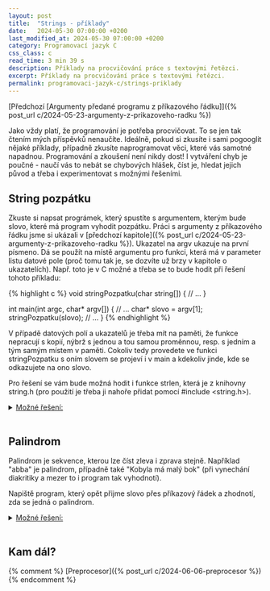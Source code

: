 ```yaml
---
layout: post
title:  "Strings - příklady"
date:   2024-05-30 07:00:00 +0200
last_modified_at: 2024-05-30 07:00:00 +0200
category: Programovací jazyk C
css_class: c
read_time: 3 min 39 s
description: Příklady na procvičování práce s textovými řetězci.
excerpt: Příklady na procvičování práce s textovými řetězci.
permalink: programovaci-jazyk-c/strings-priklady
---
```


[Předchozí [Argumenty předané programu z příkazového řádku]]({% post_url c/2024-05-23-argumenty-z-prikazoveho-radku %})

Jako vždy platí, že programování je potřeba procvičovat. To se jen tak čtením mých příspěvků nenaučíte. Ideálně, pokud si zkusíte i sami pogooglit nějaké příklady, případně zkusíte naprogramovat věci, které vás samotné napadnou. Programování a zkoušení není nikdy dost! I vytváření chyb je poučné - naučí vás to nebát se chybových hlášek, číst je, hledat jejich původ a třeba i experimentovat s možnými řešeními.

<!-- TODO -->

## String pozpátku

Zkuste si napsat prográmek, který spustíte s argumentem, kterým bude slovo, které má program vyhodit pozpátku. Práci s argumenty z příkazového řádku jsme si ukázali v [předchozí kapitole]({% post_url c/2024-05-23-argumenty-z-prikazoveho-radku %}). Ukazatel na argv ukazuje na první písmeno. Dá se použít na místě argumentu pro funkci, která má v parameter listu datové pole (proč tomu tak je, se dozvíte už brzy v kapitole o ukazatelích). Např. toto je v C možné a třeba se to bude hodit při řešení tohoto příkladu:

{% highlight c %}
void stringPozpatku(char string[])
{
    // ...
}

int main(int argc, char* argv[])
{
    // ...
    char* slovo = argv[1];
    stringPozpatku(slovo);
    // ...
}
{% endhighlight %}

V případě datových polí a ukazatelů je třeba mít na paměti, že funkce nepracují s kopií, nýbrž s jednou a tou samou proměnnou, resp. s jedním a tým samým místem v paměti. Cokoliv tedy provedete ve funkci stringPozpatku s oním slovem se projeví i v main a kdekoliv jinde, kde se odkazujete na ono slovo.

Pro řešení se vám bude možná hodit i funkce strlen, která je z knihovny string.h (pro použití je třeba ji nahoře přidat pomocí #include <string.h>).

<!--- solution -->
  <details>
    <summary><u>Možné řešení:</u></summary>
<br />
{% highlight c %}
#include <stdio.h>
#include <string.h>

void stringReverse(char string[])
{
  int len = strlen(string);

  for (int pismeno = 0; pismeno < len / 2; pismeno++)
  {
    // temp abysme neztratili to, co je na prvnim miste, protoze to na dalsim radku prepiseme
    char temp = string[pismeno];
    string[pismeno] = string[len - 1 - pismeno];
    string[len - 1 - pismeno] = temp;
  }
}

int main(int argc, char* argv[])
{
  if (argc != 2)
  {
    printf("Spust prosim program a udej pritom slovo, ktere chces otocit.\n");
    return -1;
  }

  char* slovo = argv[1];

  printf("Zadane slovo: %s\n", slovo);
  stringReverse(slovo);
  printf("Slovo pozpatku: %s\n", slovo);

  return 0;
} {% endhighlight %}

(<a href="https://github.com/wild-karoline/C/blob/main/13-strings-priklady/string-rev.c" target="_blank">Odkaz na GitHub</a>)
<br /><br />

Naší main jsme tentokrát napsali tak, abysme měli přístup k argumentům. A jako první ve funkci main kontrolujeme, jestli je počet argumentů v pořádku - měly by být 2, jeden pro název, kterým jsme program spustili, jeden pro argument, který vlastně chceme předat.
<br /><br />

Následně si odchytíme 2. argument, ve kterém je slovo, které si přejeme otočit. Toto slovo pak předáváme funkci stringReverse. Tato funkce nám nic nevrací, protože pracuje přímo na onom slovu, změny se projeví i v main.
<br /><br />

Při prohazování písmenek musíme jít pouze do poloviny délky slova, ale za to z obou stran. Prohazujeme první s posledním, druhé s předposledním, atd. A abysme nic nepřepsali předtím, než se opravdu prohodí, potřebujeme dočasnou proměnnou (často nazývaná zkráceně temp (temporary)).
</details>
<br />

## Palindrom

Palindrom je sekvence, kterou lze číst zleva i zprava stejně. Například "abba" je palindrom, případně také "Kobyla má malý bok" (při vynechání diakritiky a mezer to i program tak vyhodnotí).

Napiště program, který opět přijme slovo přes příkazový řádek a zhodnotí, zda se jedná o palindrom.

<!--- solution -->
  <details>
    <summary><u>Možné řešení:</u></summary>
<br />
{% highlight c %}
#include <stdio.h>
#include <string.h>

int stringPalindrom(char string[])
{
  // nezapomente, ze index bez od 0 -> na indexu strlen(string) uz jste o jedno misto za slovem!
  int konec = strlen(string) - 1;
  
  for (int i = 0; i < konec; i++, konec--)
  {
    if (string[i] != string[konec])
    {
      return 0;
    }
  }

  return 1;
}

int main(int argc, char* argv[])
{
  printf("-----\nPalindrome check\n-----\n\n");
  if (argc != 2)
  {
    printf("Spust prosim program a udej pritom slovo, ktere chces otestovat.\n");
    return -1;
  }

  char* slovo = argv[1];

  printf("Zadane slovo: %s\n", slovo);

  if (stringPalindrom(slovo))
  {
    printf("Slovo je palindrom!\n");
  }
  else 
  {
    printf("Slovo neni palindrom.\n");
  }
  
  return 0;
} {% endhighlight %}

(<a href="https://github.com/wild-karoline/C/blob/main/13-strings-priklady/string-palindrom.c" target="_blank">Odkaz na GitHub</a>)
<br /><br />

Stejně jako u předchozího příkladu. Naší main jsme napsali tak, abysme měli přístup k argumentům. A jako první ve funkci main kontrolujeme, jestli je počet argumentů v pořádku - měly by být 2, jeden pro název, kterým jsme program spustili, jeden pro argument, který vlastně chceme předat.
<br /><br />

Následně si odchytíme 2. argument, ve kterém je slovo, které si přejeme otestovat. Toto slovo pak předáváme funkci stringPalindrom. Tato funkce má návratovou hodnotu int, protože chceme rozhodnout zda něco je či není palindrom. A v Céčku je hodnota 0 nepravda, jakákoli jiná pak pravda, což je vlastnost, kterou následně můžeme použít například v if-podmínce.
<br /><br />

V samotné stringPalindrom funkci následně porovnáváme první a poslední písmenko tak dlouho, dokud se oba indexy nesejdou uprostřed (dokud nejsou stejné). Pokud se na nějakém místě obsah pole neshoduje, pak vracíme 0 (nepravdu). Pokud celá smyčka doběhne do konce, znamená to, že se neobjevila žádná neshoda a můžeme vracet hodnotu jinou než 0.
</details>
<br />

## Kam dál?

{% comment %} [Preprocesor]({% post_url c/2024-06-06-preprocesor %}) {% endcomment %}
